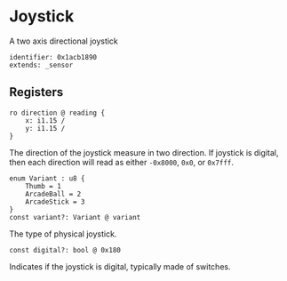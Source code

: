 # Joystick

A two axis directional joystick

    identifier: 0x1acb1890
    extends: _sensor

## Registers

    ro direction @ reading {
        x: i1.15 /
        y: i1.15 /
    }

The direction of the joystick measure in two direction.
If joystick is digital, then each direction will read as either `-0x8000`, `0x0`, or `0x7fff`.

    enum Variant : u8 {
        Thumb = 1
        ArcadeBall = 2
        ArcadeStick = 3
    }
    const variant?: Variant @ variant

The type of physical joystick.

    const digital?: bool @ 0x180

Indicates if the joystick is digital, typically made of switches.
